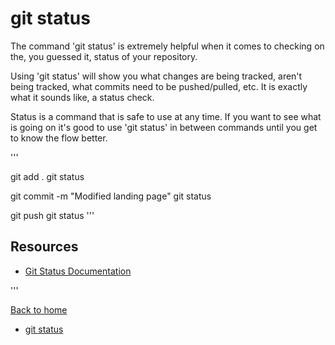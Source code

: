 # git status

The command 'git status' is extremely helpful when it comes to checking on the, you guessed it, status of your repository.

Using 'git status' will show you what changes are being tracked, aren't being tracked, what commits need to be pushed/pulled, etc.
It is exactly what it sounds like, a status check.

Status is a command that is safe to use at any time.
If you want to see what is going on it's good to use 'git status' in between commands until you get to know the flow better.

'''

git add .
git status

git commit -m "Modified landing page"
git status

git push
git status
'''

## Resources

- [Git Status Documentation](https://git-scm.com/docs/git-status)

'''

[Back to home](../README.md)

- [git status](./Commands/Status.md)